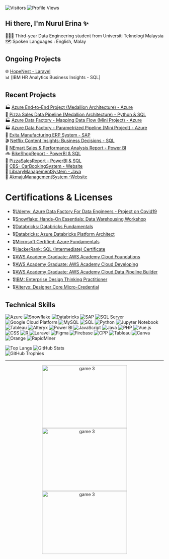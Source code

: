  ![Visitors](https://api.visitorbadge.io/api/visitors?path=https%3A%2F%2Fgithub.com%2Foishylea%2Flearn-github&labelColor=%23d9e3f0&countColor=%23697689&style=flat)
 ![Profile Views](https://komarev.com/ghpvc/?username=nrulerina&color=blue&style=flat)


## Hi there, I'm Nurul Erina ✨  

👩🏻‍🎓 Third-year Data Engineering student from Universiti Teknologi Malaysia<br>
🗺️ Spoken Languages&nbsp;:&nbsp;English,&nbsp;Malay<br>
<!--✍️ Currently Studying&nbsp;&nbsp;&nbsp;: Mandarin🐉 Italian🍕<br>-->

## Ongoing Projects
🌐 [HopeNest - Laravel](https://github.com/nrulerina/RedditClone)<br>
📊 [IBM HR Analytics Business Insights - SQL]<br>

## Recent Projects
🏭 [Azure End-to-End Project (Medallion Architecture) - Azure](https://github.com/nrulerina/End-To-End-ADF)<br>
🧱 [Pizza Sales Data Pipeline (Medallion Architecture) - Python & SQL](https://github.com/nrulerina/PizzaDataPipeline)<br>
🏭 [Azure Data Factory - Mapping Data Flow (Mini Project) - Azure](https://github.com/nrulerina/MappingDataFlow)<br>
🏭 [Azure Data Factory - Parametrized Pipeline (Mini Project) - Azure](https://github.com/nrulerina/adf)<br>
🚀 [Exita Manufacturing ERP System - SAP](https://github.com/nrulerina/-ExitaManufacturing)<br>
🎬 [Netflix Content Insights: Business Decisions - SQL](https://github.com/nrulerina/Netflix_Insights)<br>
🛒 [NEmart Sales & Performance Analysis Report - Power BI](https://github.com/nrulerina/NEmart)<br>
🚲 [BikeShopReport - PowerBI & SQL](https://github.com/nrulerina/BikeShopReport)<br>
🍕 [PizzaSalesReport - PowerBI & SQL](https://github.com/nrulerina/PizzaSalesReport)<br>
🚗 [CBS- CarBookingSystem - Website](https://github.com/nrulerina/Car-Booking-System)<br>
📖 [LibraryManagementSystem - Java](https://github.com/nrulerina/Library-Management-System)<br>
🏢 [AkmajuManagementSystem -Website](https://github.com/nrulerina/AKmaju-System)<br>

# Certifications & Licenses 
- 🎖️[Udemy: Azure Data Factory For Data Engineers - Project on Covid19](https://drive.google.com/file/d/1-2mbvX9IgrVKjLYbGgZZBKm-Qb8XHPRW/view?usp=sharing)
- 🎖️[Snowflake: Hands-On Essentials: Data Warehousing Workshop](https://achieve.snowflake.com/9bb94c08-83d5-46c8-9963-9c9cb5a12b46#acc.6ZnuElU1)
- 🎖️[Databricks: Databricks Fundamentals](https://credentials.databricks.com/f5d38695-7d66-4627-bd9e-ce24a97d30af#acc.VKYrbk0x)
- 🎖️[Databricks: Azure Databricks Platform Architect](https://credentials.databricks.com/f69ddfd5-4fab-41ee-99e9-f505a63173c5#acc.YP2CXvLU)
- 🎖️[Microsoft Certified: Azure Fundamentals](https://www.credly.com/badges/70483906-fc22-40f3-a955-6b3fcad29109/linked_in_profile)
- 🎖️[HackerRank: SQL (Intermediate) Certificate](https://www.hackerrank.com/certificates/iframe/144b0af6c670)
- 🎖️[AWS Academy Graduate: AWS Academy Cloud Foundations](https://www.credly.com/badges/25489ffe-3983-4f78-b46f-00cfde114a7a/public_url)
- 🎖️[AWS Academy Graduate: AWS Academy Cloud Developing](https://www.credly.com/badges/8ba3d978-b297-4b63-b4cb-fb218da8acb2/public_url)
- 🎖️[AWS Academy Graduate: AWS Academy Cloud Data Pipeline Builder](https://www.credly.com/badges/8e3d92fe-aa39-476f-848b-ebd16832a6d0/public_url)
- 🎖️[IBM: Enterprise Design Thinking Practitioner](https://www.credly.com/badges/4d7c69a8-8100-4de7-9594-8254baf9bb97/public_url)
- 🎖️[Alteryx: Designer Core Micro-Credential](https://drive.google.com/file/d/1-6w6Xb76aEu6zsv7I6cMW9AVWRm_Q-N2/view?usp=sharing)

## Technical Skills
![Azure](https://img.shields.io/badge/-Azure-0078D4?style=flat)
![Snowflake](https://img.shields.io/badge/-Snowflake-29B5E8?logo=snowflake&logoColor=white&style=flat)
![Databricks](https://img.shields.io/badge/-Databricks-E42B2B?logo=databricks&logoColor=white&style=flat)
![SAP](https://img.shields.io/badge/-SAP-0FAAFF?logo=sap&logoColor=white&style=flat)
![SQL Server](https://img.shields.io/badge/-SQL%20Server-CC2927?logo=microsoft-sql-server&logoColor=white&style=flat)
![Google Cloud Platform](https://img.shields.io/badge/-Google%20Cloud%20Platform-4285F4?logo=googlecloud&logoColor=white&style=flat)
![MySQL](https://img.shields.io/badge/-MySQL-4479A1?logo=mysql&logoColor=white&style=flat)
![SQL](https://img.shields.io/badge/-SQL-003B57?logo=sqlite&logoColor=white&style=flat)
![Python](https://img.shields.io/badge/-Python-3776AB?logo=python&logoColor=white&style=flat)
![Jupyter Notebook](https://img.shields.io/badge/-Jupyter-DA5B29?logo=jupyter&logoColor=white&style=flat)
![Tableau](https://img.shields.io/badge/-Tableau-E97627?logo=tableau&logoColor=white&style=flat)
![Alteryx](https://img.shields.io/badge/-Alteryx-0074A8?logo=alteryx&logoColor=white&style=flat)
![Power BI](https://img.shields.io/badge/-Power%20BI-F2C811?logo=microsoft-power-bi&logoColor=black&style=flat)
![JavaScript](https://img.shields.io/badge/-JavaScript-F7DF1E?logo=javascript&logoColor=white&style=flat)
![Java](https://img.shields.io/badge/-Java-007396?logo=java&logoColor=white&style=flat)
![PHP](https://img.shields.io/badge/-PHP-777BB4?logo=php&logoColor=white&style=flat)
![Vue.js](https://img.shields.io/badge/-Vue.js-42B883?logo=vue.js&logoColor=white&style=flat)
![CSS](https://img.shields.io/badge/-CSS3-1572B6?logo=css3&logoColor=white&style=flat)
![R](https://img.shields.io/badge/-R-276DC3?logo=r&logoColor=white&style=flat)
![Laravel](https://img.shields.io/badge/-Laravel-EF3322?logo=laravel&logoColor=white&style=flat)
![Figma](https://img.shields.io/badge/-Figma-F24E1E?logo=figma&logoColor=white&style=flat)
![Firebase](https://img.shields.io/badge/-Firebase-FFCA28?logo=firebase&logoColor=white&style=flat)
![CPP](https://img.shields.io/badge/-C++-00599C?logo=cplusplus&logoColor=white&style=flat)
![Tableau](https://img.shields.io/badge/-Tableau-E97627?logo=tableau&logoColor=white&style=flat)
![Canva](https://img.shields.io/badge/-Canva-00C4CC?logo=canva&logoColor=white&style=flat)
![Orange](https://img.shields.io/badge/-Orange-F58220?logo=orange&logoColor=white&style=flat)
![RapidMiner](https://img.shields.io/badge/-RapidMiner-FF8200?style=flat)



<!--[![My Skills](https://skillicons.dev/icons?i=js,html,css,cpp,java,php,dart,flutter,figma,r,firebase,py,ps)](https://skillicons.dev) -->
![Top Langs](https://github-readme-stats.vercel.app/api/top-langs/?username=nrulerina&layout=compact&langs_count=10&hide=html,CSS&theme=radical)
![GitHub Stats](https://github-readme-stats.vercel.app/api?username=nrulerina&show_icons=true&theme=radical) <br>
![GitHub Trophies](https://github-profile-trophy.vercel.app/?username=nrulerina&theme=radical&no-frame=true&no-bg=true)






<!-- ## Contact

<p>
<a href="https://www.linkedin.com/in/aliatul-izzah/" target="_blank">
  <img src="https://skillicons.dev/icons?i=linkedin" alt="LinkedIn" />
</a>
</p> -->

---
<p align="center">
  <img src="https://media3.giphy.com/media/v1.Y2lkPTc5MGI3NjExc3ZvOXozdnNodGF5N3h2YzE0aTVtNXVnaW81NGxiZnI4MGo0MjhodCZlcD12MV9pbnRlcm5hbF9naWZfYnlfaWQmY3Q9Zw/2IudUHdI075HL02Pkk/giphy.gif" alt="game 3" width="270" height="200">
  <img src="https://media3.giphy.com/media/v1.Y2lkPTc5MGI3NjExZzZmb3I5N3FsNXhjcDd0bGNkbW9nbnc2bnI4M3pxZ28zMzVpamd1byZlcD12MV9pbnRlcm5hbF9naWZfYnlfaWQmY3Q9Zw/rOdtJJS9Xf4TYx2aT8/giphy.gif" alt="game 3" width="270" height="200">
  <img src="https://media4.giphy.com/media/v1.Y2lkPTc5MGI3NjExbmQzb2IxOTVleDkzNWRtZjNqYmF4MDJpeXFwa21vanZ4YnRzZDQ1aCZlcD12MV9pbnRlcm5hbF9naWZfYnlfaWQmY3Q9Zw/6ib6KPmkeAjDTxMxij/giphy.gif" alt="game 3" width="270" height="200">
</p>

